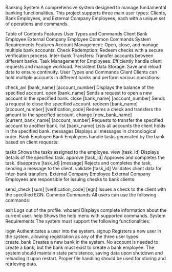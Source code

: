 Banking System
A comprehensive system designed to manage fundamental banking functionalities. This project supports three main user types: Clients, Bank Employees, and External Company Employees, each with a unique set of operations and commands.

Table of Contents
Features
User Types and Commands
Client
Bank Employee
External Company Employee
Common Commands
System Requirements
Features
Account Management: Open, close, and manage multiple bank accounts.
Check Redemption: Redeem checks with a secure verification process.
Inter-bank Transfers: Transfer accounts between different banks.
Task Management for Employees: Efficiently handle client requests and manage workload.
Persistent Data Storage: Save and reload data to ensure continuity.
User Types and Commands
Client
Clients can hold multiple accounts in different banks and perform various operations:

check_avl [bank_name] [account_number]
Displays the balance of the specified account.
open [bank_name]
Sends a request to open a new account in the specified bank.
close [bank_name] [account_number]
Sends a request to close the specified account.
redeem [bank_name] [account_number] [verification_code]
Redeems a check and transfers the amount to the specified account.
change [new_bank_name] [current_bank_name] [account_number]
Requests to transfer the specified account to another bank.
list [bank_name]
Lists all accounts the client holds in the specified bank.
messages
Displays all messages in chronological order.
Bank Employee
Bank Employees handle tasks generated by the bank based on client requests:

tasks
Shows the tasks assigned to the employee.
view [task_id]
Displays details of the specified task.
approve [task_id]
Approves and completes the task.
disapprove [task_id] [message]
Rejects and completes the task, sending a message to the client.
validate [task_id]
Validates client data for inter-bank transfers.
External Company Employee
External Company Employees are responsible for issuing checks to bank clients:

send_check [sum] [verification_code] [egn]
Issues a check to the client with the specified EGN.
Common Commands
All users can use the following commands:

exit
Logs out of the profile.
whoami
Displays complete information about the current user.
help
Shows the help menu with supported commands.
System Requirements
The system must support the following functionalities:

login
Authenticates a user into the system.
signup
Registers a new user in the system, allowing registration as any of the three user types.
create_bank
Creates a new bank in the system. No account is needed to create a bank, but the bank must exist to create a bank employee.
The system should maintain state persistence, saving data upon shutdown and reloading it upon restart. Proper file handling should be used for storing and retrieving data.

